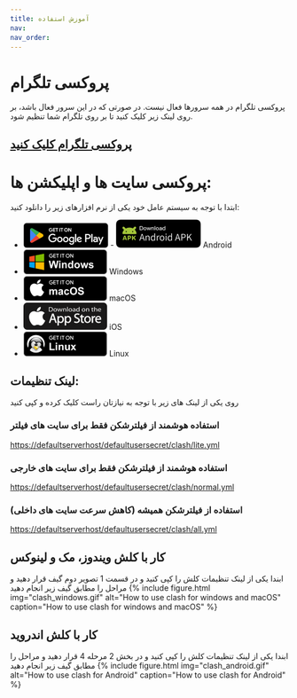 ```yaml
---
title: آموزش استفاده
nav: 
nav_order: 
---
```



# پروکسی تلگرام
پروکسی تلگرام در همه سرورها فعال نیست. در صورتی که در این سرور فعال باشد، بر روی لینک زیر کلیک کنید تا بر روی تلگرام شما تنظیم شود.
## [پروکسی تلگرام کلیک کنید](tg://proxy?server=defaultserverhost&port=443&secret=eedefaultusersecret6d61696c2e676f6f676c652e636f6d)


# پروکسی سایت ها و اپلیکشن ها:
ابتدا با توجه به سیستم عامل خود یکی از نرم افزارهای زیر را دانلود کنید:
- [![Android: Google Play](/images/google-play-badge.png)](https://play.google.com/store/apps/details?id=com.github.kr328.clash) - [![Android: APK](/images/android-apk-badge.png)](/defaultusersecret/gh/Kr328/ClashForAndroid/releases/download/v2.5.11/cfa-2.5.11-premium-universal-release.apk) Android
- [![Windows](/images/BadgeWindows.png)](/defaultusersecret/Fndroid/clash_for_windows_pkg/releases/download/0.20.4/Clash.for.Windows.Setup.0.20.4.exe) Windows
- [![macOS](/images/BadgeMacOS.png)](/defaultusersecret/Fndroid/clash_for_windows_pkg/releases/download/0.20.4/Clash.for.Windows-0.20.4.dmg) macOS
- [![iOS: Shadowlink](/images/badgeiOS.png)](https://apps.apple.com/us/app/shadowlink-shadowsocks-vpn/id1439686518) iOS
- [![Linux](/images/BadgeLinux.png)](/defaultusersecret/Fndroid/clash_for_windows_pkg/releases/download/0.20.5/Clash.for.Windows-0.20.5-x64-linux.tar.gz) Linux





## لینک تنظیمات:
روی یکی از لینک های زیر با توجه به نیازتان راست کلیک کرده و کپی کنید
### استفاده هوشمند از فیلترشکن فقط برای سایت های فیلتر

<a href="https://defaultserverhost/defaultusersecret/clash/lite.yml">https://defaultserverhost/defaultusersecret/clash/lite.yml</a>

### استفاده هوشمند از فیلترشکن فقط برای سایت های خارجی

<a href="https://defaultserverhost/defaultusersecret/clash/normal.yml">https://defaultserverhost/defaultusersecret/clash/normal.yml</a>

### استفاده از فیلترشکن همیشه (کاهش سرعت سایت های داخلی)

<a href="https://defaultserverhost/defaultusersecret/clash/all.yml">https://defaultserverhost/defaultusersecret/clash/all.yml</a>

## کار با کلش ویندوز، مک و لینوکس
  

ابندا یکی از لینک تنظیمات کلش را کپی کنید و در قسمت 1 تصویر دوم گیف قرار دهید و مراحل را مطابق گیف زیر انجام دهید
{% include figure.html img="clash_windows.gif" alt="How to use clash for windows and macOS" caption="How to use clash for windows and macOS" %}


## کار با کلش اندروید
ابندا یکی از لینک تنظیمات کلش را کپی کنید و در بخش 2 مرحله 4 قرار دهید و مراحل را مطابق گیف زیر انجام دهید
{% include figure.html img="clash_android.gif" alt="How to use clash for Android" caption="How to use clash for Android" %}

<style>
  a{    
    word-break: break-all;
  }
  </style>
<script>
  secret=document.location.pathname.split('/')[1];
  host=document.location.host;
  codes=document.getElementsByTagName('code');
  for (i=0; i<codes.length;i++){
    codes[i].innerHTML=codes[i].innerHTML.replaceAll('defaultusersecret',secret);
    codes[i].innerHTML=codes[i].innerHTML.replaceAll('defaultserverhost',host);
  }

  as=document.getElementsByTagName('a');
  for (i=0; i<as.length;i++){
    as[i].href=as[i].href.replaceAll('defaultusersecret',secret);
    as[i].href=as[i].href.replaceAll('defaultserverhost',host);
    as[i].innerHTML=as[i].innerHTML.replaceAll('defaultusersecret',secret);
    as[i].innerHTML=as[i].innerHTML.replaceAll('defaultserverhost',host);
  }

</script>
